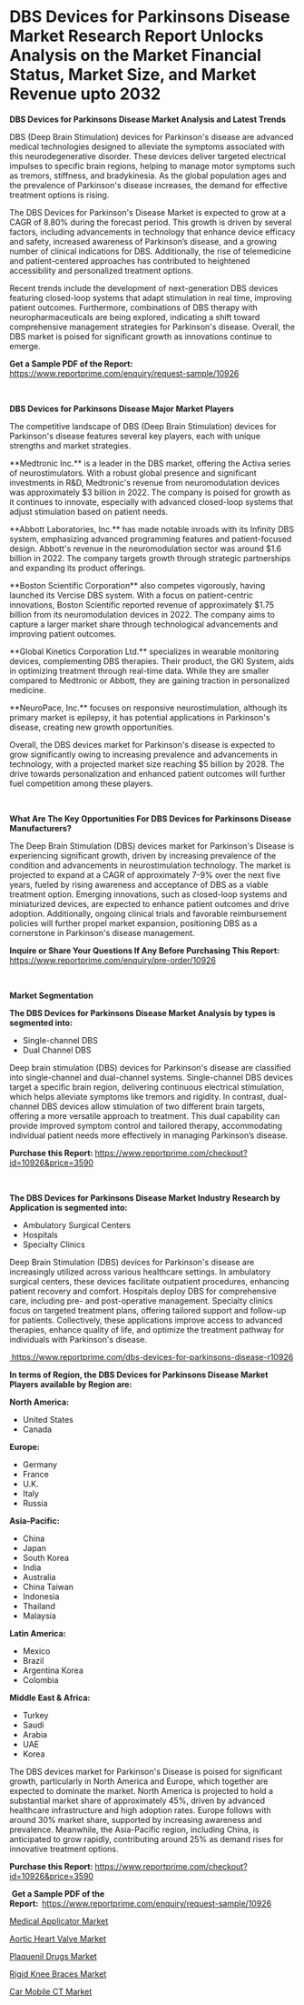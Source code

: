<p><h1>DBS Devices for Parkinsons Disease Market Research Report Unlocks Analysis on the Market Financial Status, Market Size, and Market Revenue upto 2032</h1></p><p><strong>DBS Devices for Parkinsons Disease Market Analysis and Latest Trends</strong></p>
<p><p>DBS (Deep Brain Stimulation) devices for Parkinson's disease are advanced medical technologies designed to alleviate the symptoms associated with this neurodegenerative disorder. These devices deliver targeted electrical impulses to specific brain regions, helping to manage motor symptoms such as tremors, stiffness, and bradykinesia. As the global population ages and the prevalence of Parkinson's disease increases, the demand for effective treatment options is rising.</p><p>The DBS Devices for Parkinson's Disease Market is expected to grow at a CAGR of 8.80% during the forecast period. This growth is driven by several factors, including advancements in technology that enhance device efficacy and safety, increased awareness of Parkinson’s disease, and a growing number of clinical indications for DBS. Additionally, the rise of telemedicine and patient-centered approaches has contributed to heightened accessibility and personalized treatment options.</p><p>Recent trends include the development of next-generation DBS devices featuring closed-loop systems that adapt stimulation in real time, improving patient outcomes. Furthermore, combinations of DBS therapy with neuropharmaceuticals are being explored, indicating a shift toward comprehensive management strategies for Parkinson's disease. Overall, the DBS market is poised for significant growth as innovations continue to emerge.</p></p>
<p><strong>Get a Sample PDF of the Report:&nbsp;</strong> <a href="https://www.reportprime.com/enquiry/request-sample/10926?utm_campaign=62&utm_medium=2&utm_source=Github&utm_content=ia&utm_term=20032025&utm_id=dbs-devices-for-parkinsons-disease">https://www.reportprime.com/enquiry/request-sample/10926</a></p>
<p>&nbsp;</p>
<p><strong>DBS Devices for Parkinsons Disease Major Market Players</strong></p>
<p><p>The competitive landscape of DBS (Deep Brain Stimulation) devices for Parkinson's disease features several key players, each with unique strengths and market strategies. </p><p>**Medtronic Inc.** is a leader in the DBS market, offering the Activa series of neurostimulators. With a robust global presence and significant investments in R&D, Medtronic's revenue from neuromodulation devices was approximately $3 billion in 2022. The company is poised for growth as it continues to innovate, especially with advanced closed-loop systems that adjust stimulation based on patient needs.</p><p>**Abbott Laboratories, Inc.** has made notable inroads with its Infinity DBS system, emphasizing advanced programming features and patient-focused design. Abbott's revenue in the neuromodulation sector was around $1.6 billion in 2022. The company targets growth through strategic partnerships and expanding its product offerings.</p><p>**Boston Scientific Corporation** also competes vigorously, having launched its Vercise DBS system. With a focus on patient-centric innovations, Boston Scientific reported revenue of approximately $1.75 billion from its neuromodulation devices in 2022. The company aims to capture a larger market share through technological advancements and improving patient outcomes.</p><p>**Global Kinetics Corporation Ltd.** specializes in wearable monitoring devices, complementing DBS therapies. Their product, the GKI System, aids in optimizing treatment through real-time data. While they are smaller compared to Medtronic or Abbott, they are gaining traction in personalized medicine.</p><p>**NeuroPace, Inc.** focuses on responsive neurostimulation, although its primary market is epilepsy, it has potential applications in Parkinson's disease, creating new growth opportunities.</p><p>Overall, the DBS devices market for Parkinson's disease is expected to grow significantly owing to increasing prevalence and advancements in technology, with a projected market size reaching $5 billion by 2028. The drive towards personalization and enhanced patient outcomes will further fuel competition among these players.</p></p>
<p>&nbsp;</p>
<p><strong>What Are The Key Opportunities For DBS Devices for Parkinsons Disease Manufacturers?</strong></p>
<p><p>The Deep Brain Stimulation (DBS) devices market for Parkinson's Disease is experiencing significant growth, driven by increasing prevalence of the condition and advancements in neurostimulation technology. The market is projected to expand at a CAGR of approximately 7-9% over the next five years, fueled by rising awareness and acceptance of DBS as a viable treatment option. Emerging innovations, such as closed-loop systems and miniaturized devices, are expected to enhance patient outcomes and drive adoption. Additionally, ongoing clinical trials and favorable reimbursement policies will further propel market expansion, positioning DBS as a cornerstone in Parkinson's disease management.</p></p>
<p><strong>Inquire or Share Your Questions If Any Before Purchasing This Report:</strong> <a href="https://www.reportprime.com/enquiry/pre-order/10926?utm_campaign=62&utm_medium=2&utm_source=Github&utm_content=ia&utm_term=20032025&utm_id=dbs-devices-for-parkinsons-disease">https://www.reportprime.com/enquiry/pre-order/10926</a></p>
<p>&nbsp;</p>
<p><strong>Market Segmentation</strong></p>
<p><strong>The DBS Devices for Parkinsons Disease Market Analysis by types is segmented into:</strong></p>
<p><ul><li>Single-channel DBS</li><li>Dual Channel DBS</li></ul></p>
<p><p>Deep brain stimulation (DBS) devices for Parkinson's disease are classified into single-channel and dual-channel systems. Single-channel DBS devices target a specific brain region, delivering continuous electrical stimulation, which helps alleviate symptoms like tremors and rigidity. In contrast, dual-channel DBS devices allow stimulation of two different brain targets, offering a more versatile approach to treatment. This dual capability can provide improved symptom control and tailored therapy, accommodating individual patient needs more effectively in managing Parkinson’s disease.</p></p>
<p><strong>Purchase this Report:&nbsp;</strong><a href="https://www.reportprime.com/checkout?id=10926&price=3590&utm_campaign=62&utm_medium=2&utm_source=Github&utm_content=ia&utm_term=20032025&utm_id=dbs-devices-for-parkinsons-disease">https://www.reportprime.com/checkout?id=10926&price=3590</a></p>
<p>&nbsp;</p>
<p><strong>The DBS Devices for Parkinsons Disease Market Industry Research by Application is segmented into:</strong></p>
<p><ul><li>Ambulatory Surgical Centers</li><li>Hospitals</li><li>Specialty Clinics</li></ul></p>
<p><p>Deep Brain Stimulation (DBS) devices for Parkinson's disease are increasingly utilized across various healthcare settings. In ambulatory surgical centers, these devices facilitate outpatient procedures, enhancing patient recovery and comfort. Hospitals deploy DBS for comprehensive care, including pre- and post-operative management. Specialty clinics focus on targeted treatment plans, offering tailored support and follow-up for patients. Collectively, these applications improve access to advanced therapies, enhance quality of life, and optimize the treatment pathway for individuals with Parkinson's disease.</p></p>
<p><a href="https://www.reportprime.com/dbs-devices-for-parkinsons-disease-r10926?utm_campaign=62&utm_medium=2&utm_source=Github&utm_content=ia&utm_term=20032025&utm_id=dbs-devices-for-parkinsons-disease">&nbsp;https://www.reportprime.com/dbs-devices-for-parkinsons-disease-r10926</a></p>
<p><strong>In terms of Region, the DBS Devices for Parkinsons Disease Market Players available by Region are:</strong></p>
<p>
    <p> <strong> North America: </strong>
        <ul>
            <li>United States</li>
            <li>Canada</li>
        </ul>
        </p> 
    <p> <strong> Europe: </strong>
        <ul>
            <li>Germany</li>
            <li>France</li>
            <li>U.K.</li>
            <li>Italy</li>
            <li>Russia</li>
        </ul>
        </p> 
    <p> <strong> Asia-Pacific: </strong>
        <ul>
            <li>China</li>
            <li>Japan</li>
            <li>South Korea</li>
            <li>India</li>
            <li>Australia</li>
            <li>China Taiwan</li>
            <li>Indonesia</li>
            <li>Thailand</li>
            <li>Malaysia</li>
        </ul>
        </p> 
    <p> <strong> Latin America: </strong>
        <ul>
            <li>Mexico</li>
            <li>Brazil</li>
            <li>Argentina Korea</li>
            <li>Colombia</li>
        </ul>
        </p> 
    <p> <strong> Middle East & Africa: </strong>
        <ul>
            <li>Turkey</li>
            <li>Saudi</li>
            <li>Arabia</li>
            <li>UAE</li>
            <li>Korea</li>
        </ul>
    </p>
    </p>
<p><p>The DBS devices market for Parkinson's Disease is poised for significant growth, particularly in North America and Europe, which together are expected to dominate the market. North America is projected to hold a substantial market share of approximately 45%, driven by advanced healthcare infrastructure and high adoption rates. Europe follows with around 30% market share, supported by increasing awareness and prevalence. Meanwhile, the Asia-Pacific region, including China, is anticipated to grow rapidly, contributing around 25% as demand rises for innovative treatment options.</p></p>
<p><strong>Purchase this Report: </strong><a href="https://www.reportprime.com/checkout?id=10926&price=3590&utm_campaign=62&utm_medium=2&utm_source=Github&utm_content=ia&utm_term=20032025&utm_id=dbs-devices-for-parkinsons-disease">https://www.reportprime.com/checkout?id=10926&price=3590</a></p>
<p>&nbsp;<strong>Get a Sample PDF of the Report:&nbsp;&nbsp;</strong><a href="https://www.reportprime.com/enquiry/request-sample/10926?utm_campaign=62&utm_medium=2&utm_source=Github&utm_content=ia&utm_term=20032025&utm_id=dbs-devices-for-parkinsons-disease">https://www.reportprime.com/enquiry/request-sample/10926</a></p>
<p><strong></strong></p>
<p><p><a href="https://github.com/hirtzhulstsq/Market-Research-Report-List-1/blob/main/medical-applicator-market.md?utm_campaign=62&utm_medium=2&utm_source=Github&utm_content=ia&utm_term=20032025&utm_id=dbs-devices-for-parkinsons-disease">Medical Applicator Market</a></p><p><a href="https://github.com/bilkbitsch/Market-Research-Report-List-1/blob/main/aortic-heart-valve-market.md?utm_campaign=62&utm_medium=2&utm_source=Github&utm_content=ia&utm_term=20032025&utm_id=dbs-devices-for-parkinsons-disease">Aortic Heart Valve Market</a></p><p><a href="https://github.com/azetehhasle/Market-Research-Report-List-1/blob/main/plaquenil-drugs-market.md?utm_campaign=62&utm_medium=2&utm_source=Github&utm_content=ia&utm_term=20032025&utm_id=dbs-devices-for-parkinsons-disease">Plaquenil Drugs Market</a></p><p><a href="https://github.com/ghimergela93/Market-Research-Report-List-1/blob/main/rigid-knee-braces-market.md?utm_campaign=62&utm_medium=2&utm_source=Github&utm_content=ia&utm_term=20032025&utm_id=dbs-devices-for-parkinsons-disease">Rigid Knee Braces Market</a></p><p><a href="https://github.com/knipsfilip8f/Market-Research-Report-List-1/blob/main/car-mobile-ct-market.md?utm_campaign=62&utm_medium=2&utm_source=Github&utm_content=ia&utm_term=20032025&utm_id=dbs-devices-for-parkinsons-disease">Car Mobile CT Market</a></p></p>